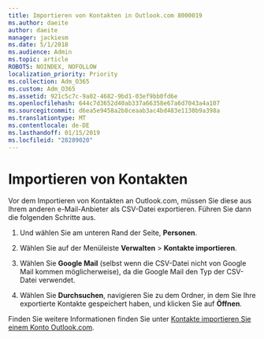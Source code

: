 ```yaml
---
title: Importieren von Kontakten in Outlook.com 8000019
ms.author: daeite
author: daeite
manager: jackiesm
ms.date: 5/1/2018
ms.audience: Admin
ms.topic: article
ROBOTS: NOINDEX, NOFOLLOW
localization_priority: Priority
ms.collection: Adm_O365
ms.custom: Adm_O365
ms.assetid: 921c5c7c-9a02-4682-9bd1-03ef9bb0fd6e
ms.openlocfilehash: 644c7d3652d40ab337a66358e67a6d7043a4a107
ms.sourcegitcommit: d6ea5e9458a2b8ceaab3ac4bd483e1130b9a398a
ms.translationtype: MT
ms.contentlocale: de-DE
ms.lasthandoff: 01/15/2019
ms.locfileid: "28289020"
---
```

# <a name="import-contacts"></a>Importieren von Kontakten

Vor dem Importieren von Kontakten an Outlook.com, müssen Sie diese aus Ihrem anderen e-Mail-Anbieter als CSV-Datei exportieren. Führen Sie dann die folgenden Schritte aus.
  
1. Und wählen Sie am unteren Rand der Seite, **Personen**. 
    
2. Wählen Sie auf der Menüleiste **Verwalten** \> **Kontakte importieren**. 
    
3. Wählen Sie **Google Mail** (selbst wenn die CSV-Datei nicht von Google Mail kommen möglicherweise), da die Google Mail den Typ der CSV-Datei verwendet. 
    
4. Wählen Sie **Durchsuchen**, navigieren Sie zu dem Ordner, in dem Sie Ihre exportierte Kontakte gespeichert haben, und klicken Sie auf **Öffnen**. 
    
Finden Sie weitere Informationen finden Sie unter [Kontakte importieren Sie einem Konto Outlook.com](https://go.microsoft.com/fwlink/p/?linkid=873136).
  

